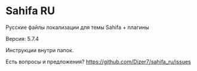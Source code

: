 # Sahifa RU

Русские файлы локализации для темы Sahifa + плагины

Версия: 5.7.4

Инструкции внутри папок.

Есть вопросы и предложения?
https://github.com/Dizer7/sahifa_ru/issues